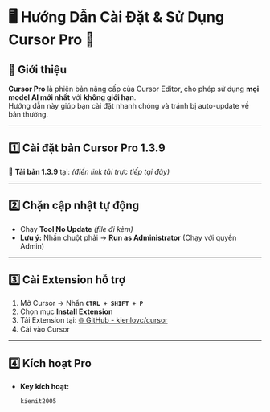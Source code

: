 # 🖥️ Hướng Dẫn Cài Đặt & Sử Dụng **Cursor Pro** 🚀

## 📌 Giới thiệu
**Cursor Pro** là phiên bản nâng cấp của Cursor Editor, cho phép sử dụng **mọi model AI mới nhất** với **không giới hạn**.  
Hướng dẫn này giúp bạn cài đặt nhanh chóng và tránh bị auto-update về bản thường.

---

## 1️⃣ Cài đặt bản Cursor Pro 1.3.9
🔗 **Tải bản 1.3.9** tại: *(điền link tải trực tiếp tại đây)*

---

## 2️⃣ Chặn cập nhật tự động
- Chạy **Tool No Update** *(file đi kèm)*  
- **Lưu ý:** Nhấn chuột phải → **Run as Administrator** (Chạy với quyền Admin)

---

## 3️⃣ Cài Extension hỗ trợ
1. Mở Cursor → Nhấn **`CTRL + SHIFT + P`**  
2. Chọn mục **Install Extension**  
3. Tải Extension tại: [🌐 GitHub - kienlovc/cursor](https://github.com/kienlovc/cursor)  
4. Cài vào Cursor

---

## 4️⃣ Kích hoạt Pro
- **Key kích hoạt:**  
  ```plaintext
  kienit2005
